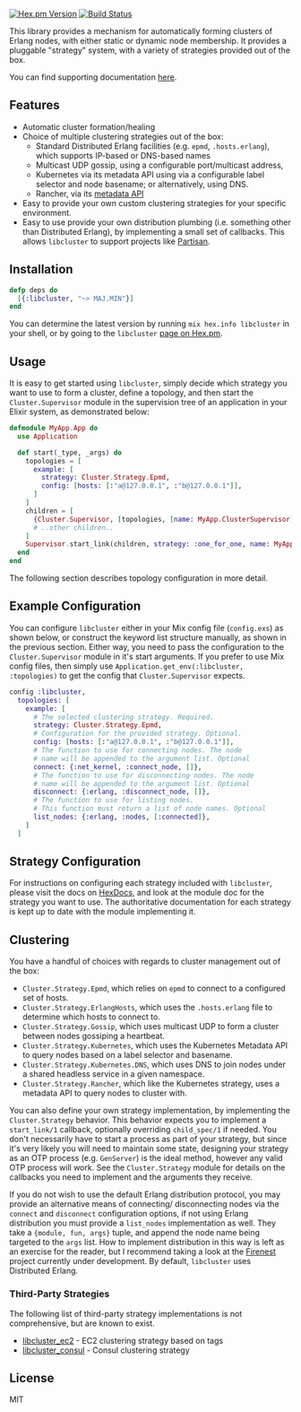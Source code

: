 [![Hex.pm Version](http://img.shields.io/hexpm/v/libcluster.svg?style=flat)](https://hex.pm/packages/libcluster)
[![Build Status](https://travis-ci.org/bitwalker/libcluster.svg?branch=master)](https://travis-ci.org/bitwalker/libcluster)

This library provides a mechanism for automatically forming clusters of Erlang nodes, with
either static or dynamic node membership. It provides a pluggable "strategy" system, with a variety of strategies
provided out of the box.

You can find supporting documentation [here](https://hexdocs.pm/libcluster).

## Features

- Automatic cluster formation/healing
- Choice of multiple clustering strategies out of the box:
  - Standard Distributed Erlang facilities (e.g. `epmd`, `.hosts.erlang`), which supports IP-based or DNS-based names
  - Multicast UDP gossip, using a configurable port/multicast address,
  - Kubernetes via its metadata API using via a configurable label selector and
    node basename; or alternatively, using DNS.
  - Rancher, via its [metadata API][rancher-api]
- Easy to provide your own custom clustering strategies for your specific environment.
- Easy to use provide your own distribution plumbing (i.e. something other than
  Distributed Erlang), by implementing a small set of callbacks. This allows
  `libcluster` to support projects like
  [Partisan](https://github.com/lasp-lang/partisan).

## Installation

```elixir
defp deps do
  [{:libcluster, "~> MAJ.MIN"}]
end
```

You can determine the latest version by running `mix hex.info libcluster` in
your shell, or by going to the `libcluster` [page on Hex.pm](https://hex.pm/packages/libcluster).

## Usage

It is easy to get started using `libcluster`, simply decide which strategy you
want to use to form a cluster, define a topology, and then start the `Cluster.Supervisor` module in
the supervision tree of an application in your Elixir system, as demonstrated below:

```elixir
defmodule MyApp.App do
  use Application

  def start(_type, _args) do
    topologies = [
      example: [
        strategy: Cluster.Strategy.Epmd,
        config: [hosts: [:"a@127.0.0.1", :"b@127.0.0.1"]],
      ]
    ]
    children = [
      {Cluster.Supervisor, [topologies, [name: MyApp.ClusterSupervisor]]},
      # ..other children..
    ]
    Supervisor.start_link(children, strategy: :one_for_one, name: MyApp.Supervisor)
  end
end
```

The following section describes topology configuration in more detail.

## Example Configuration

You can configure `libcluster` either in your Mix config file (`config.exs`) as
shown below, or construct the keyword list structure manually, as shown in the
previous section. Either way, you need to pass the configuration to the
`Cluster.Supervisor` module in it's start arguments. If you prefer to use Mix
config files, then simply use `Application.get_env(:libcluster, :topologies)` to
get the config that `Cluster.Supervisor` expects.

```elixir
config :libcluster,
  topologies: [
    example: [
      # The selected clustering strategy. Required.
      strategy: Cluster.Strategy.Epmd,
      # Configuration for the provided strategy. Optional.
      config: [hosts: [:"a@127.0.0.1", :"b@127.0.0.1"]],
      # The function to use for connecting nodes. The node
      # name will be appended to the argument list. Optional
      connect: {:net_kernel, :connect_node, []},
      # The function to use for disconnecting nodes. The node
      # name will be appended to the argument list. Optional
      disconnect: {:erlang, :disconnect_node, []},
      # The function to use for listing nodes.
      # This function must return a list of node names. Optional
      list_nodes: {:erlang, :nodes, [:connected]},
    ]
  ]
```

## Strategy Configuration

For instructions on configuring each strategy included with `libcluster`, please
visit the docs on [HexDocs](https://hexdocs.pm/libcluster), and look at the
module doc for the strategy you want to use. The authoritative documentation for
each strategy is kept up to date with the module implementing it.

## Clustering

You have a handful of choices with regards to cluster management out of the box: 

- `Cluster.Strategy.Epmd`, which relies on `epmd` to connect to a configured set of hosts.
- `Cluster.Strategy.ErlangHosts`, which uses the `.hosts.erlang` file to
  determine which hosts to connect to.
- `Cluster.Strategy.Gossip`, which uses multicast UDP to form a cluster between
  nodes gossiping a heartbeat.
- `Cluster.Strategy.Kubernetes`, which uses the Kubernetes Metadata API to query
  nodes based on a label selector and basename.
- `Cluster.Strategy.Kubernetes.DNS`, which uses DNS to join nodes under a shared
  headless service in a given namespace.
- `Cluster.Strategy.Rancher`, which like the Kubernetes strategy, uses a
  metadata API to query nodes to cluster with.

You can also define your own strategy implementation, by implementing the
`Cluster.Strategy` behavior. This behavior expects you to implement a
`start_link/1` callback, optionally overriding `child_spec/1` if needed. You don't necessarily have
to start a process as part of your strategy, but since it's very likely you will need to maintain some state, designing your
strategy as an OTP process (e.g. `GenServer`) is the ideal method, however any
valid OTP process will work. See the `Cluster.Strategy` module for details on
the callbacks you need to implement and the arguments they receive.

If you do not wish to use the default Erlang distribution protocol, you may provide an alternative means of connecting/
disconnecting nodes via the `connect` and `disconnect` configuration options, if not using Erlang distribution you must provide a `list_nodes` implementation as well.
They take a `{module, fun, args}` tuple, and append the node name being targeted to the `args` list. How to implement distribution in this way is left as an
exercise for the reader, but I recommend taking a look at the [Firenest](https://github.com/phoenixframework/firenest) project
currently under development. By default, `libcluster` uses Distributed Erlang.

### Third-Party Strategies

The following list of third-party strategy implementations is not comprehensive,
but are known to exist.

- [libcluster_ec2](https://github.com/kyleaa/libcluster_ec2) - EC2 clustering strategy based on tags
- [libcluster_consul](https://github.com/team-telnyx/libcluster_consul) - Consul clustering strategy

## License

MIT

[rancher-api]: http://rancher.com/docs/rancher/latest/en/rancher-services/metadata-service/
